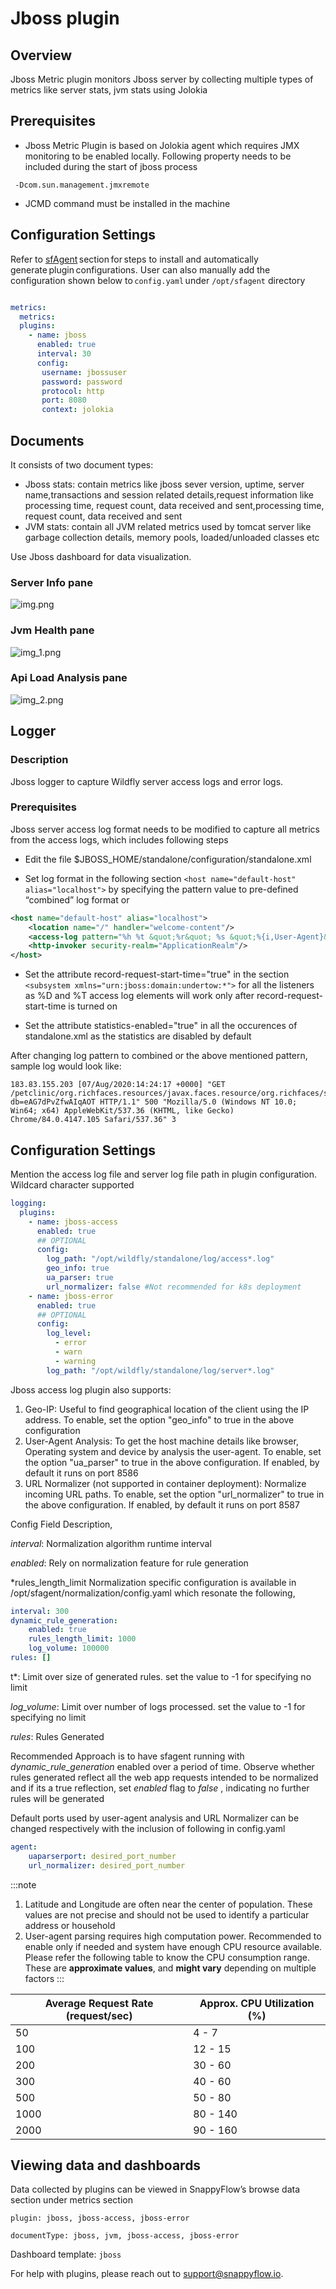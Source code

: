 # Jboss plugin

## Overview

Jboss Metric plugin monitors Jboss server by collecting multiple types of metrics like server stats, jvm stats using Jolokia

## Prerequisites

- Jboss Metric Plugin is based on Jolokia agent which requires JMX monitoring to be enabled locally. Following property needs to be included during the start of jboss process

```
 -Dcom.sun.management.jmxremote
```

- JCMD command must be installed in the machine

## Configuration Settings

Refer to [sfAgent](/docs/Quick_Start/getting_started#sfagent) section for steps to install and automatically generate plugin configurations. User can also manually add the configuration shown below to `config.yaml` under `/opt/sfagent` directory  



```yaml

metrics: 
  metrics: 
  plugins: 
    - name: jboss
      enabled: true
      interval: 30
      config:
       username: jbossuser
       password: password
       protocol: http
       port: 8080
       context: jolokia
```

## Documents

It consists of two document types:

- Jboss stats: contain metrics like jboss sever version, uptime, server name,transactions and session related details,request information like processing time, request count, data received and sent,processing time, request count, data received and sent
- JVM stats: contain all JVM related metrics used by tomcat server like garbage collection details, memory pools, loaded/unloaded classes etc

Use Jboss dashboard for data visualization.

### Server Info pane
![img.png](./images/jboss_server_info.png)

### Jvm Health pane
![img_1.png](./images/jboss_jvm_health.png)

### Api Load Analysis pane
![img_2.png](./images/jboss_api_load.png)

## Logger

### Description

Jboss logger to capture Wildfly server access logs and error logs.

### Prerequisites

Jboss server access log format needs to be modified to capture all metrics from the access logs, which includes following steps

- Edit the file $JBOSS_HOME/standalone/configuration/standalone.xml

- Set log format in the following section `<host name="default-host" alias="localhost">` by specifying the pattern value to pre-defined “combined” log format or

```xml
<host name="default-host" alias="localhost">
    <location name="/" handler="welcome-content"/>
    <access-log pattern="%h %t &quot;%r&quot; %s &quot;%{i,User-Agent}&quot; %D " use-server-log="false"/>
    <http-invoker security-realm="ApplicationRealm"/>
</host>
```
- Set the attribute record-request-start-time="true" in the section `<subsystem xmlns="urn:jboss:domain:undertow:*">` for all the listeners as %D and %T access log elements will work only after record-request-start-time is turned on

- Set the attribute statistics-enabled="true" in all the occurences of standalone.xml as the statistics are disabled by default

After changing log pattern to combined or the above mentioned pattern, sample log would look like:

```
183.83.155.203 [07/Aug/2020:14:24:17 +0000] "GET /petclinic/org.richfaces.resources/javax.faces.resource/org.richfaces/skinning.ecss?db=eAG7dPvZfwAIqAOT HTTP/1.1" 500 "Mozilla/5.0 (Windows NT 10.0; Win64; x64) AppleWebKit/537.36 (KHTML, like Gecko) Chrome/84.0.4147.105 Safari/537.36" 3
```

## Configuration Settings

Mention the access log file and server log file path in plugin configuration. Wildcard character supported

```yaml
logging: 
  plugins: 
    - name: jboss-access
      enabled: true
      ## OPTIONAL
      config:
        log_path: "/opt/wildfly/standalone/log/access*.log"
        geo_info: true
        ua_parser: true
        url_normalizer: false #Not recommended for k8s deployment
    - name: jboss-error
      enabled: true
      ## OPTIONAL
      config:
        log_level:
          - error
          - warn
          - warning
        log_path: "/opt/wildfly/standalone/log/server*.log"
```

Jboss access log plugin also supports:

  1. Geo-IP: Useful to find geographical location of the client using the IP address. To enable, set the option "geo_info" to true in the above configuration
  2. User-Agent Analysis: To get the host machine details like browser, Operating system and device by analysis the user-agent. To enable, set the option "ua_parser" to true in the above configuration. If enabled, by default it runs on port 8586
  3. URL Normalizer (not supported in container deployment): Normalize incoming URL paths. To enable, set the option "url_normalizer" to true in the above configuration. If enabled, by default it runs on port 8587




Config Field Description,

*interval*: Normalization algorithm runtime interval

*enabled*: Rely on normalization feature for rule generation

*rules_length_limit Normalization specific configuration is available in /opt/sfagent/normalization/config.yaml which resonate the following,

```yaml
interval: 300 
dynamic_rule_generation: 
    enabled: true
    rules_length_limit: 1000
    log_volume: 100000
rules: []
```
t*: Limit over size of generated rules. set the value to -1  for specifying no limit

*log_volume*: Limit over number of logs processed. set the value to -1  for specifying no limit

*rules*: Rules Generated

Recommended Approach is to have sfagent running with *dynamic_rule_generation* enabled over a period of time. Observe whether rules generated reflect all the web app requests intended to be normalized and if its a true reflection, set *enabled* flag to *false* , indicating no further rules will be generated

Default ports used by user-agent analysis and URL Normalizer can be changed respectively with the inclusion of following in config.yaml

```yaml
agent: 
    uaparserport: desired_port_number
    url_normalizer: desired_port_number
```

:::note
1. Latitude and Longitude are often near the center of population. These values are not precise and should not be used to identify a particular address or household
2. User-agent parsing requires high computation power. Recommended to enable only if needed and system have enough CPU resource available. Please refer the following table to know the CPU consumption range. These are **approximate values**, and **might vary** depending on multiple factors
:::


| Average Request Rate (request/sec) | Approx. CPU Utilization (%) |
| ---------------------------------- | --------------------------- |
| 50                                 | 4 - 7                       |
| 100                                | 12 - 15                     |
| 200                                | 30 - 60                     |
| 300                                | 40 - 60                     |
| 500                                | 50 - 80                     |
| 1000                               | 80 - 140                    |
| 2000                               | 90 - 160                    |



## Viewing data and dashboards 

Data collected by plugins can be viewed in SnappyFlow’s browse data section under metrics section 

`plugin: jboss, jboss-access, jboss-error`

`documentType: jboss, jvm, jboss-access, jboss-error`

Dashboard template: `jboss`


For help with plugins, please reach out to [support@snappyflow.io](mailto:support@snappyflow.io).
